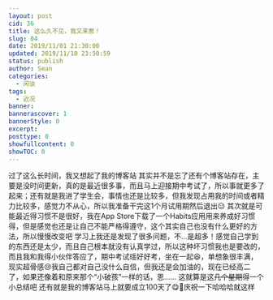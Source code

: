 ```yaml
---
layout: post
cid: 36
title: 这么久不见，我又来惹！
slug: 04
date: 2019/11/01 21:30:00
updated: 2019/11/10 23:50:59
status: publish
author: Sean
categories: 
  - 闲谈
tags: 
  - 近况
banner: 
bannerascover: 1
bannerStyle: 0
excerpt: 
posttype: 0
showfullcontent: 0
showTOC: 0
---
```



过了这么长时间，我又想起了我的博客站
其实并不是忘了还有个博客站存在，主要是没时间更新，真的是最近很多事，而且马上迎接期中考试了，所以事就更多了起来；还有就是我进了学生会，事情也还是比较多，但我发现占用我的时间或者精力比较多，感觉力不从心，所以我准备干完这1个月试用期然后退出😑
其次就是可能最近得习惯不是很好，我在App Store下载了一个Habits应用用来养成好习惯得，但是感觉也还是让自己不能严格得遵守，这个其实自己也没有什么更好的方法，所以慢慢改变吧
学习上我还是发现了很多问题，不…是超多！感觉自己学到的东西还是太少，而且自己根本就没有认真学过，所以这种坏习惯我也是要改的，而且我和我得小伙伴答应了，期中考试瑶好好考，坐在一起😆，单想象很丰满，现实超骨感😢我自己都对自己没什么自信，但我还是会加油的，现在已经高二了，如果还像着和原来那个“小破孩”一样的话，恩……
这就算是这<del>几个星期</del>得一个小总结吧
还有就是我的博客站马上就要成立100天了😋🤩庆祝一下哈哈哈就这样
